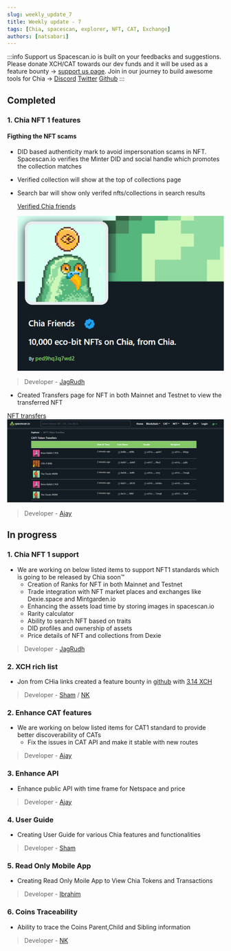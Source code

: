```yaml
---
slug: weekly_update_7
title: Weekly update - 7
tags: [Chia, spacescan, explorer, NFT, CAT, Exchange]
authors: [natsabari]
---
```

:::info Support us
Spacescan.io is built on your feedbacks and suggestions. Please donate XCH/CAT towards our dev funds and it will be used as a feature bounty -> [support us page](https://www.spacescan.io/xch/support-us).   Join in our journey to build awesome tools for Chia ->
[Discord](https://discord.gg/Bb4sj3Bg9P)  [Twitter](https://twitter.com/spacescan_io) [Github](https://github.com/spacescan-io)
:::

## Completed
### 1. Chia NFT 1 features
#### Figthing the NFT scams
- DID based authenticity mark to avoid impersonation scams in NFT. Spacescan.io verifies the Minter DID and social handle which promotes the collection matches
- Verified  collection will show at the top of collections page
- Search bar will show only verifed nfts/collections in search results

  [Verified Chia friends](https://www.spacescan.io/xch/nft/collection/col1z0ef7w5n4vq9qkue67y8jnwumd9799sm50t8fyle73c70ly4z0ws0p2rhl)

  ![Verified](./verified.png)

> Developer - [JagRudh](https://twitter.com/JagRudhChia)

- Created Transfers page for NFT in both Mainnet and Testnet to view the transferred NFT

[NFT transfers](https://www.spacescan.io/xch/nft/transfers)
![nft-transfers](./NFT_transfers.png)

> Developer - [Ajay](https://twitter.com/AjayBenadict)

## In progress
### 1. Chia NFT 1 support
- We are working on below listed items to support NFT1 standards which is going to be released by Chia soon™
    - Creation of Ranks for NFT in both Mainnet and Testnet
    - Trade integration with NFT market places and exchanges like Dexie.space and Mintgarden.io
    - Enhancing the assets load time by storing images in spacescan.io
    - Rarity calculator
    - Ability to search NFT based on traits 
    - DID profiles and ownership of assets
    - Price details of NFT and collections from Dexie

> Developer - [JagRudh](https://twitter.com/JagRudhChia)

### 2. XCH rich list
- Jon from CHia links created a feature bounty in [github](https://github.com/spacescan-io/web/issues/54) with [3.14 XCH](https://www.spacescan.io/xch/coin/0x771cde950b235e9513c66a3542865cf70587417adf529be8c42485040e4d4191)
> Developer - [Sham](https://twitter.com/shamhiruthik) / [NK](https://twitter.com/nandhakumar1033)
### 2. Enhance CAT features
- We are working on below listed items for CAT1 standard to provide better discoverability of CATs
    - Fix the issues in CAT API and make it stable with new routes
  
> Developer - [Ajay](https://twitter.com/JagRudhChia)

### 3. Enhance API 
- Enhance public API with time frame for Netspace and price  

> Developer - [Ajay](https://twitter.com/)

### 4. User Guide
- Creating User Guide for various Chia features and functionalities 

> Developer - [Sham](https://twitter.com/shamhiruthik)

### 5. Read Only Mobile App
- Creating Read Only Moile App to View Chia Tokens and Transactions

> Developer - [Ibrahim](https://twitter.com/)

### 6. Coins Traceability
- Ability to trace the Coins Parent,Child and Sibling information

> Developer - [NK](https://twitter.com/nandhakumar1033)